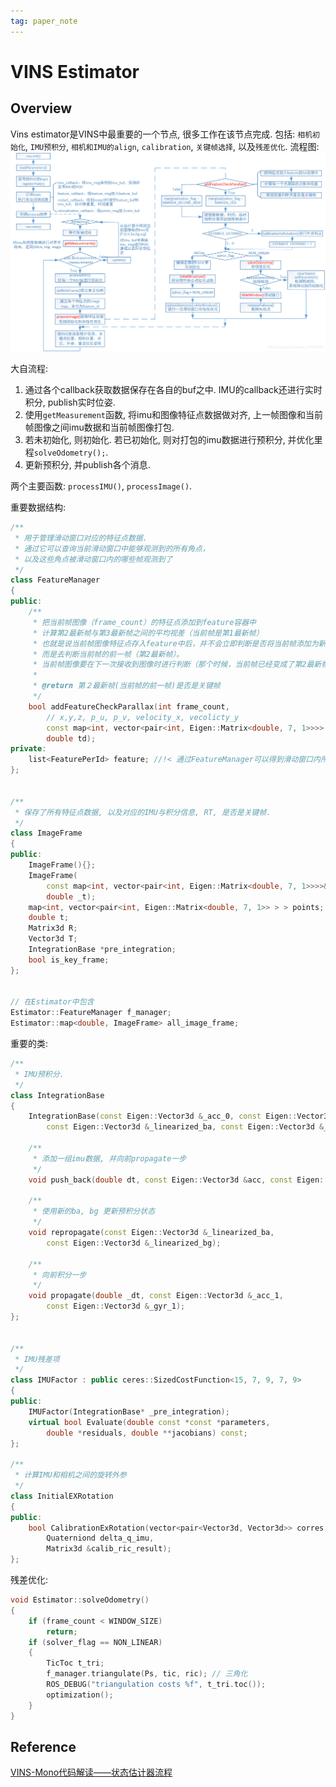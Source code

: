 ```yaml
---
tag: paper_note
---
```

# VINS Estimator
## Overview
Vins estimator是VINS中最重要的一个节点, 很多工作在该节点完成. 包括: `相机初始化`, `IMU预积分`, `相机和IMU的align`, `calibration`, `关键帧选择`, 以及`残差优化`.
流程图:
![VINS Estimator](rc/vins_estimator)

大自流程:
1. 通过各个callback获取数据保存在各自的buf之中. IMU的callback还进行实时积分, publish实时位姿.
2. 使用`getMeasurement`函数, 将imu和图像特征点数据做对齐, 上一帧图像和当前帧图像之间imu数据和当前帧图像打包.
3. 若未初始化, 则初始化. 若已初始化, 则对打包的imu数据进行预积分, 并优化里程`solveOdometry();`.
4. 更新预积分, 并publish各个消息.

两个主要函数: `processIMU()`, `processImage()`.

重要数据结构:
```c++
/**
 * 用于管理滑动窗口对应的特征点数据. 
 * 通过它可以查询当前滑动窗口中能够观测到的所有角点，
 * 以及这些角点被滑动窗口内的哪些帧观测到了
 */
class FeatureManager
{
public:
    /**
     * 把当前帧图像（frame_count）的特征点添加到feature容器中
     * 计算第2最新帧与第3最新帧之间的平均视差（当前帧是第1最新帧）
     * 也就是说当前帧图像特征点存入feature中后，并不会立即判断是否将当前帧添加为新的关键帧，
     * 而是去判断当前帧的前一帧（第2最新帧）。
     * 当前帧图像要在下一次接收到图像时进行判断（那个时候，当前帧已经变成了第2最新帧）
     *
     * @return 第２最新帧(当前帧的前一帧)是否是关键帧
     */
    bool addFeatureCheckParallax(int frame_count,
        // x,y,z, p_u, p_v, velocity_x, vecolicty_y
        const map<int, vector<pair<int, Eigen::Matrix<double, 7, 1>>>> &image,
        double td);
private:
    list<FeaturePerId> feature; //!< 通过FeatureManager可以得到滑动窗口内所有的角点信息
};


/**
 * 保存了所有特征点数据, 以及对应的IMU与积分信息, RT, 是否是关键帧.
 */
class ImageFrame
{
public:
    ImageFrame(){};
    ImageFrame(
        const map<int, vector<pair<int, Eigen::Matrix<double, 7, 1>>>>& _points,
        double _t);
    map<int, vector<pair<int, Eigen::Matrix<double, 7, 1>> > > points;
    double t;
    Matrix3d R;
    Vector3d T;
    IntegrationBase *pre_integration;
    bool is_key_frame;
};


// 在Estimator中包含
Estimator::FeatureManager f_manager;
Estimator::map<double, ImageFrame> all_image_frame;
```

重要的类:
```c++
/**
 * IMU预积分.
 */
class IntegrationBase
{
    IntegrationBase(const Eigen::Vector3d &_acc_0, const Eigen::Vector3d &_gyr_0,
        const Eigen::Vector3d &_linearized_ba, const Eigen::Vector3d &_linearized_bg);
    
    /**
     * 添加一组imu数据, 并向前propagate一步
     */
    void push_back(double dt, const Eigen::Vector3d &acc, const Eigen::Vector3d &gyr);

    /**
     * 使用新的ba, bg 更新预积分状态
     */
    void repropagate(const Eigen::Vector3d &_linearized_ba, 
        const Eigen::Vector3d &_linearized_bg);
    
    /**
     * 向前积分一步
     */
    void propagate(double _dt, const Eigen::Vector3d &_acc_1,
        const Eigen::Vector3d &_gyr_1);
};


/**
 * IMU残差项
 */
class IMUFactor : public ceres::SizedCostFunction<15, 7, 9, 7, 9>
{
public:
    IMUFactor(IntegrationBase* _pre_integration);
    virtual bool Evaluate(double const *const *parameters,
        double *residuals, double **jacobians) const;
};

/**
 * 计算IMU和相机之间的旋转外参
 */
class InitialEXRotation
{
public:
    bool CalibrationExRotation(vector<pair<Vector3d, Vector3d>> corres,
        Quaterniond delta_q_imu,
        Matrix3d &calib_ric_result);
};
```

残差优化:
```c++
void Estimator::solveOdometry()
{
    if (frame_count < WINDOW_SIZE)
        return;
    if (solver_flag == NON_LINEAR)
    {
        TicToc t_tri;
        f_manager.triangulate(Ps, tic, ric); // 三角化
        ROS_DEBUG("triangulation costs %f", t_tri.toc());
        optimization();
    }
}
```



## Reference
[VINS-Mono代码解读——状态估计器流程](https://blog.csdn.net/qq_41839222/article/details/86293038)